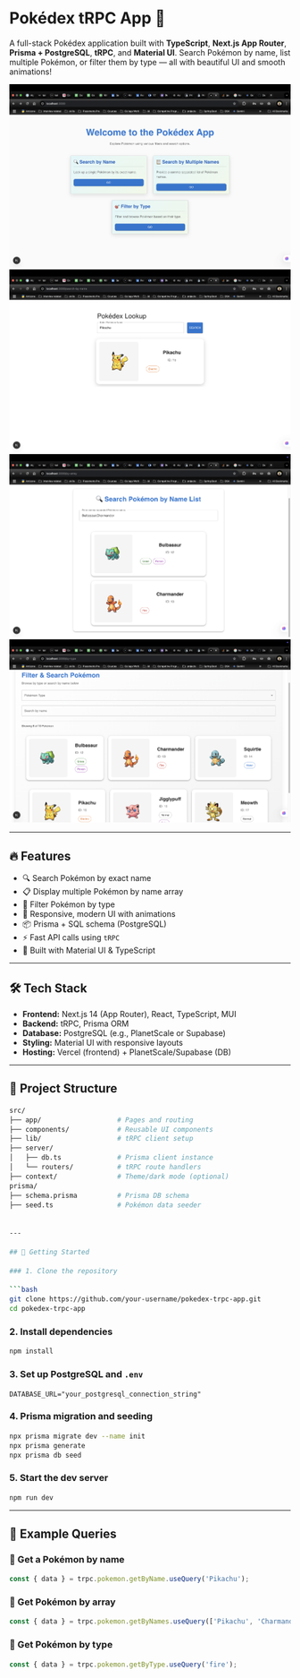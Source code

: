 # Pokédex tRPC App 🧢

A full-stack Pokédex application built with **TypeScript**, **Next.js App Router**, **Prisma + PostgreSQL**, **tRPC**, and **Material UI**. Search Pokémon by name, list multiple Pokémon, or filter them by type — all with beautiful UI and smooth animations!

![Pokedex UI Screenshot](./public/Home.png)
![Pokedex UI Screenshot](./public/ByName.png)
![Pokedex UI Screenshot](./public/ByArray.png)
![Pokedex UI Screenshot](./public/ByType.png)

---

## 🔥 Features

- 🔍 Search Pokémon by exact name
- 📋 Display multiple Pokémon by name array
- 🎯 Filter Pokémon by type
- 🌈 Responsive, modern UI with animations
- 📦 Prisma + SQL schema (PostgreSQL)
- ⚡ Fast API calls using `tRPC`
- 🎨 Built with Material UI & TypeScript

---

## 🛠️ Tech Stack

- **Frontend:** Next.js 14 (App Router), React, TypeScript, MUI
- **Backend:** tRPC, Prisma ORM
- **Database:** PostgreSQL (e.g., PlanetScale or Supabase)
- **Styling:** Material UI with responsive layouts
- **Hosting:** Vercel (frontend) + PlanetScale/Supabase (DB)

---

## 📂 Project Structure

```bash
src/
├── app/                   # Pages and routing
├── components/            # Reusable UI components
├── lib/                   # tRPC client setup
├── server/
│   ├── db.ts              # Prisma client instance
│   └── routers/           # tRPC route handlers
├── context/               # Theme/dark mode (optional)
prisma/
├── schema.prisma          # Prisma DB schema
├── seed.ts                # Pokémon data seeder


---

## 🚀 Getting Started

### 1. Clone the repository

```bash
git clone https://github.com/your-username/pokedex-trpc-app.git
cd pokedex-trpc-app
```

### 2. Install dependencies

```bash
npm install
```

### 3. Set up PostgreSQL and `.env`

```env
DATABASE_URL="your_postgresql_connection_string"
```

### 4. Prisma migration and seeding

```bash
npx prisma migrate dev --name init
npx prisma generate
npx prisma db seed
```

### 5. Start the dev server

```bash
npm run dev
```

---

## 🧪 Example Queries

### 🔹 Get a Pokémon by name

```ts
const { data } = trpc.pokemon.getByName.useQuery('Pikachu');
```

### 🔹 Get Pokémon by array

```ts
const { data } = trpc.pokemon.getByNames.useQuery(['Pikachu', 'Charmander']);
```

### 🔹 Get Pokémon by type

```ts
const { data } = trpc.pokemon.getByType.useQuery('fire');
```

